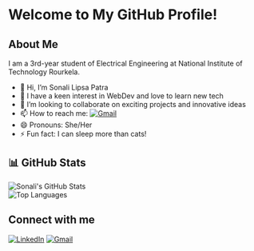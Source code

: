 # Welcome to My GitHub Profile! 



## About Me
I am a 3rd-year student of Electrical Engineering at National Institute of Technology Rourkela.

- 👋 Hi, I’m Sonali Lipsa Patra
- 👀 I have a keen interest in WebDev and love to learn new tech
- 💞️ I’m looking to collaborate on exciting projects and innovative ideas
- 📫 How to reach me: [![Gmail](https://img.shields.io/badge/-Email-c14438?style=flat&logo=Gmail&logoColor=white)](mailto:sonalipatra20.11.2003@gmail.com)
- 😄 Pronouns: She/Her
- ⚡ Fun fact: I can sleep more than cats!

## 📊 GitHub Stats  

![Sonali's GitHub Stats](https://github-readme-stats.vercel.app/api?username=Sonalilipsa17375&show_icons=true&theme=radical)  
![Top Languages](https://github-readme-stats.vercel.app/api/top-langs/?username=Sonalilipsa17375&layout=compact&theme=radical)  

## Connect with me
[![LinkedIn](https://img.shields.io/badge/-LinkedIn-blue?style=flat&logo=Linkedin&logoColor=white)](https://www.linkedin.com/in/sonali-lipsa-patra-b17195250/)
[![Gmail](https://img.shields.io/badge/-Email-c14438?style=flat&logo=Gmail&logoColor=white)](mailto:sonalipatra20.11.2003@gmail.com)






<!---
Sonalilipsa17375/Sonalilipsa17375 is a ✨ special ✨ repository because its `README.md` (this file) appears on your GitHub profile.
You can click the Preview link to take a look at your changes.
--->
